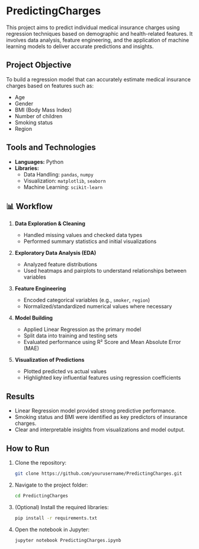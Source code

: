 # PredictingCharges

This project aims to predict individual medical insurance charges using regression techniques based on demographic and health-related features. It involves data analysis, feature engineering, and the application of machine learning models to deliver accurate predictions and insights.

## Project Objective

To build a regression model that can accurately estimate medical insurance charges based on features such as:

- Age
- Gender
- BMI (Body Mass Index)
- Number of children
- Smoking status
- Region

## Tools and Technologies

- **Languages:** Python
- **Libraries:**  
  - Data Handling: `pandas`, `numpy`  
  - Visualization: `matplotlib`, `seaborn`  
  - Machine Learning: `scikit-learn`  

## 📊 Workflow

1. **Data Exploration & Cleaning**
   - Handled missing values and checked data types
   - Performed summary statistics and initial visualizations

2. **Exploratory Data Analysis (EDA)**
   - Analyzed feature distributions
   - Used heatmaps and pairplots to understand relationships between variables

3. **Feature Engineering**
   - Encoded categorical variables (e.g., `smoker`, `region`)
   - Normalized/standardized numerical values where necessary

4. **Model Building**
   - Applied Linear Regression as the primary model
   - Split data into training and testing sets
   - Evaluated performance using R² Score and Mean Absolute Error (MAE)

5. **Visualization of Predictions**
   - Plotted predicted vs actual values
   - Highlighted key influential features using regression coefficients

## Results

- Linear Regression model provided strong predictive performance.
- Smoking status and BMI were identified as key predictors of insurance charges.
- Clear and interpretable insights from visualizations and model output.


## How to Run

1. Clone the repository:
   ```bash
   git clone https://github.com/yourusername/PredictingCharges.git
   ```
2. Navigate to the project folder:
   ```bash
   cd PredictingCharges
   ```
3. (Optional) Install the required libraries:
   ```bash
   pip install -r requirements.txt
   ```
4. Open the notebook in Jupyter:
   ```bash
   jupyter notebook PredictingCharges.ipynb
   ```

